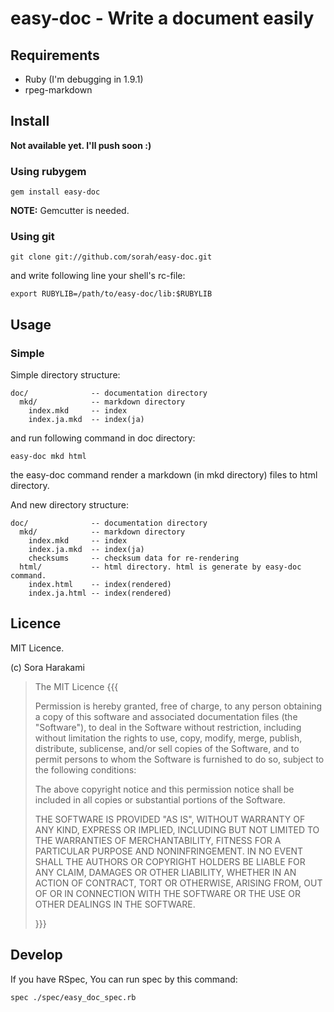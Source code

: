 # easy-doc - Write a document easily

## Requirements

* Ruby (I'm debugging in 1.9.1)
* rpeg-markdown

## Install

__Not available yet. I'll push soon :)__

### Using rubygem

    gem install easy-doc

__NOTE:__ Gemcutter is needed.

### Using git

    git clone git://github.com/sorah/easy-doc.git

and write following line your shell's rc-file:

    export RUBYLIB=/path/to/easy-doc/lib:$RUBYLIB

## Usage

### Simple

Simple directory structure:

    doc/              -- documentation directory
      mkd/            -- markdown directory
        index.mkd     -- index
        index.ja.mkd  -- index(ja)

and run following command in doc directory:

    easy-doc mkd html

the easy-doc command render a markdown (in mkd directory) files to html directory.

And new directory structure:

    doc/              -- documentation directory
      mkd/            -- markdown directory
        index.mkd     -- index
        index.ja.mkd  -- index(ja)
        checksums     -- checksum data for re-rendering
      html/           -- html directory. html is generate by easy-doc command.
        index.html    -- index(rendered)
        index.ja.html -- index(rendered)

## Licence

MIT Licence.

(c) Sora Harakami

>The MIT Licence {{{
>
>Permission is hereby granted, free of charge, to any person obtaining a copy
>of this software and associated documentation files (the "Software"), to deal
>in the Software without restriction, including without limitation the rights
>to use, copy, modify, merge, publish, distribute, sublicense, and/or sell
>copies of the Software, and to permit persons to whom the Software is
>furnished to do so, subject to the following conditions:
>
>The above copyright notice and this permission notice shall be included in
>all copies or substantial portions of the Software.
>
>THE SOFTWARE IS PROVIDED "AS IS", WITHOUT WARRANTY OF ANY KIND, EXPRESS OR
>IMPLIED, INCLUDING BUT NOT LIMITED TO THE WARRANTIES OF MERCHANTABILITY,
>FITNESS FOR A PARTICULAR PURPOSE AND NONINFRINGEMENT. IN NO EVENT SHALL THE
>AUTHORS OR COPYRIGHT HOLDERS BE LIABLE FOR ANY CLAIM, DAMAGES OR OTHER
>LIABILITY, WHETHER IN AN ACTION OF CONTRACT, TORT OR OTHERWISE, ARISING FROM,
>OUT OF OR IN CONNECTION WITH THE SOFTWARE OR THE USE OR OTHER DEALINGS IN
>THE SOFTWARE.
>
>}}}

## Develop

If you have RSpec, You can run spec by this command:

    spec ./spec/easy_doc_spec.rb
